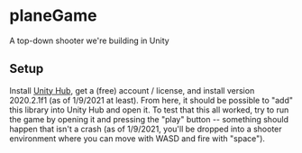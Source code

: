 # planeGame
A top-down shooter we're building in Unity

## Setup

Install [Unity Hub](https://unity3d.com/get-unity/download), get a (free) account / license, and install version 2020.2.1f1 (as of 1/9/2021 at least).  From here, it should be possible to "add" this library into Unity Hub and open it.  To test that this all worked, try to run the game by opening it and pressing the "play" button -- something should happen that isn't a crash (as of 1/9/2021, you'll be dropped into a shooter environment where you can move with WASD and fire with "space").
